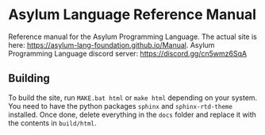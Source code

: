 # Asylum Language Reference Manual
Reference manual for the Asylum Programming Language. The actual site is here: https://asylum-lang-foundation.github.io/Manual. Asylum Programming Language discord server: https://discord.gg/cn5wmz6SqA

## Building
To build the site, run `MAKE.bat html` or `make html` depending on your system. You need to have the python packages `sphinx` and `sphinx-rtd-theme` installed. Once done, delete everything in the `docs` folder and replace it with the contents in `build/html`.
